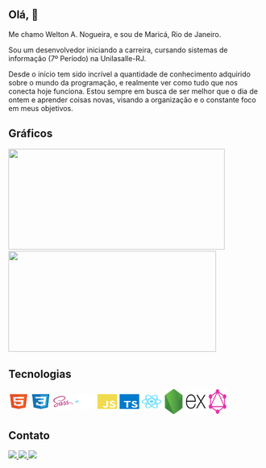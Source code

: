 ## Olá, 👋

Me chamo Welton A. Nogueira, e sou de Maricá, Rio de Janeiro.

Sou um desenvolvedor iniciando a carreira, cursando sistemas de informação (7º Período) na Unilasalle-RJ.

Desde o início tem sido incrível a quantidade de conhecimento adquirido sobre o mundo da programação, e realmente ver como tudo que nos conecta hoje funciona. Estou sempre em busca de ser melhor que o dia de ontem e aprender coisas novas, visando a organização e o constante foco em meus objetivos.

## Gráficos

<div>
  <img height="200rem" width="429px" src="https://github-readme-stats.vercel.app/api?username=NogueiraWelton&show_icons=true&theme=dark&custom_title=Status&show_icons=false"/>
  <img height="200rem" width="412px" src="https://github-readme-stats.vercel.app/api/top-langs/?username=NogueiraWelton&layout=compact&langs_count=10&theme=dark&card_width=412&custom_title=Linguagens%20Mais%20Utilizadas"/>
</div>

## Tecnologias
  <div>
    <img align="center" alt="Welton-HTML" height="30" width="40" src="https://raw.githubusercontent.com/devicons/devicon/master/icons/html5/html5-original.svg">
    <img align="center" alt="Welton-CSS" height="30" width="40" src="https://raw.githubusercontent.com/devicons/devicon/master/icons/css3/css3-original.svg">
    <img align="center" alt="Welton-SASS" height="30" width="40" src="https://raw.githubusercontent.com/devicons/devicon/master/icons/sass/sass-original.svg">
    <img align="center" alt="Welton-TAILWIND" height="30" width="40" src="https://raw.githubusercontent.com/devicons/devicon/master/icons/tailwindcss/tailwindcss-original-wordmark.svg">
    <img align="center" alt="Welton-JS" height="30" width="40" src="https://raw.githubusercontent.com/devicons/devicon/master/icons/javascript/javascript-plain.svg">
    <img align="center" alt="Welton-TS" height="30" width="40" src="https://raw.githubusercontent.com/devicons/devicon/master/icons/typescript/typescript-original.svg">
    <img align="center" alt="Welton-REACT" height="30" width="40" src="https://raw.githubusercontent.com/devicons/devicon/master/icons/react/react-original.svg">
    <img align="center" alt="Welton-NODE" height="50" width="40" src="https://raw.githubusercontent.com/devicons/devicon/master/icons/nodejs/nodejs-original.svg">
    <img align="center" alt="Welton-EXPRESS" height="50" width="40" src="https://raw.githubusercontent.com/devicons/devicon/master/icons/express/express-original.svg">
    <img align="center" alt="Welton-GRAPHQL" height="50" width="40" src="https://raw.githubusercontent.com/devicons/devicon/master/icons/graphql/graphql-plain.svg">
  </div>
  
## Contato
  

<div> 
  <a href="https://www.linkedin.com/in/NogueiraWelton" target="_blank">
    <img src="https://img.shields.io/badge/-Linkedin-blue?style=for-the-badge&logo=linkedin&logoColor=white" target="_blank">
  </a>
  <a href = "mailto:welton.nogueira.dev@gmail.com">
    <img src="https://img.shields.io/badge/-Gmail-EA4335?style=for-the-badge&logo=gmail&logoColor=white" target="_blank">
  </a>
  <a href = "https://api.whatsapp.com/send/?phone=5521975358927&text=Ol%C3%A1%21">
    <img src="https://img.shields.io/badge/-Whatsapp-29B200?style=for-the-badge&logo=whatsapp&logoColor=white" target="_blank">
  </a>
</div>
